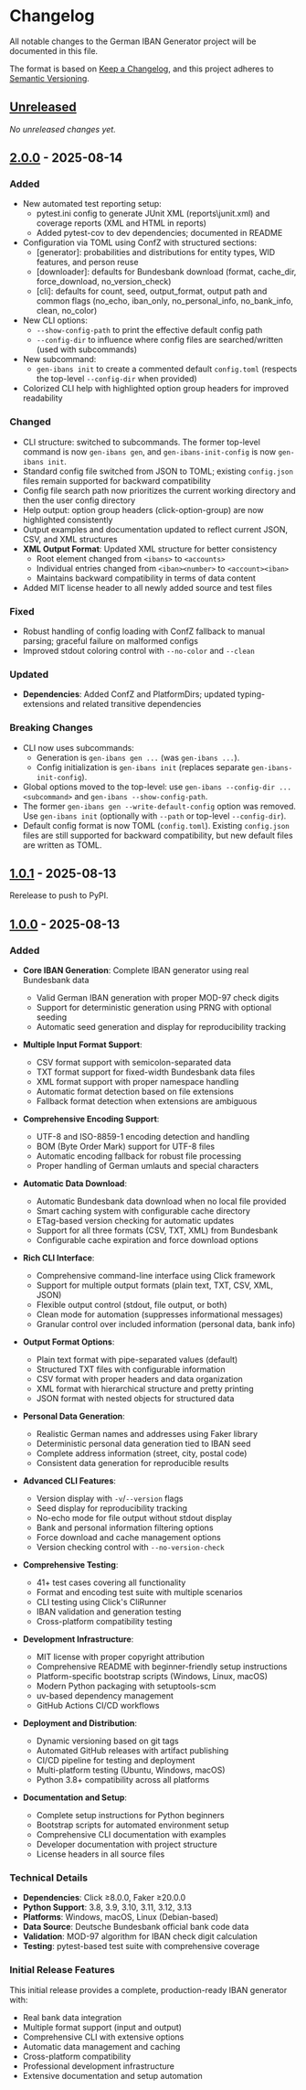 # Changelog

All notable changes to the German IBAN Generator project will be documented in this file.

The format is based on [Keep a Changelog](https://keepachangelog.com/en/1.0.0/),
and this project adheres to [Semantic Versioning](https://semver.org/spec/v2.0.0.html).

## [Unreleased]

_No unreleased changes yet._

## [2.0.0] - 2025-08-14

### Added
- New automated test reporting setup:
  - pytest.ini config to generate JUnit XML (reports\junit.xml) and coverage reports (XML and HTML in reports\)
  - Added pytest-cov to dev dependencies; documented in README
- Configuration via TOML using ConfZ with structured sections:
  - [generator]: probabilities and distributions for entity types, WID features, and person reuse
  - [downloader]: defaults for Bundesbank download (format, cache_dir, force_download, no_version_check)
  - [cli]: defaults for count, seed, output_format, output path and common flags (no_echo, iban_only, no_personal_info, no_bank_info, clean, no_color)
- New CLI options:
  - `--show-config-path` to print the effective default config path
  - `--config-dir` to influence where config files are searched/written (used with subcommands)
- New subcommand:
  - `gen-ibans init` to create a commented default `config.toml` (respects the top-level `--config-dir` when provided)
- Colorized CLI help with highlighted option group headers for improved readability

### Changed
- CLI structure: switched to subcommands. The former top-level command is now `gen-ibans gen`, and `gen-ibans-init-config` is now `gen-ibans init`.
- Standard config file switched from JSON to TOML; existing `config.json` files remain supported for backward compatibility
- Config file search path now prioritizes the current working directory and then the user config directory
- Help output: option group headers (click-option-group) are now highlighted consistently
- Output examples and documentation updated to reflect current JSON, CSV, and XML structures
- **XML Output Format**: Updated XML structure for better consistency
  - Root element changed from `<ibans>` to `<accounts>`
  - Individual entries changed from `<iban><number>` to `<account><iban>`
  - Maintains backward compatibility in terms of data content
- Added MIT license header to all newly added source and test files

### Fixed
- Robust handling of config loading with ConfZ fallback to manual parsing; graceful failure on malformed configs
- Improved stdout coloring control with `--no-color` and `--clean`

### Updated
- **Dependencies**: Added ConfZ and PlatformDirs; updated typing-extensions and related transitive dependencies

### Breaking Changes
- CLI now uses subcommands:
  - Generation is `gen-ibans gen ...` (was `gen-ibans ...`).
  - Config initialization is `gen-ibans init` (replaces separate `gen-ibans-init-config`).
- Global options moved to the top-level: use `gen-ibans --config-dir ... <subcommand>` and `gen-ibans --show-config-path`.
- The former `gen-ibans gen --write-default-config` option was removed. Use `gen-ibans init` (optionally with `--path` or top-level `--config-dir`).
- Default config format is now TOML (`config.toml`). Existing `config.json` files are still supported for backward compatibility, but new default files are written as TOML.

## [1.0.1] - 2025-08-13

Rerelease to push to PyPI.

## [1.0.0] - 2025-08-13

### Added
- **Core IBAN Generation**: Complete IBAN generator using real Bundesbank data
  - Valid German IBAN generation with proper MOD-97 check digits
  - Support for deterministic generation using PRNG with optional seeding
  - Automatic seed generation and display for reproducibility tracking
  
- **Multiple Input Format Support**:
  - CSV format support with semicolon-separated data
  - TXT format support for fixed-width Bundesbank data files
  - XML format support with proper namespace handling
  - Automatic format detection based on file extensions
  - Fallback format detection when extensions are ambiguous

- **Comprehensive Encoding Support**:
  - UTF-8 and ISO-8859-1 encoding detection and handling
  - BOM (Byte Order Mark) support for UTF-8 files
  - Automatic encoding fallback for robust file processing
  - Proper handling of German umlauts and special characters

- **Automatic Data Download**:
  - Automatic Bundesbank data download when no local file provided
  - Smart caching system with configurable cache directory
  - ETag-based version checking for automatic updates
  - Support for all three formats (CSV, TXT, XML) from Bundesbank
  - Configurable cache expiration and force download options

- **Rich CLI Interface**:
  - Comprehensive command-line interface using Click framework
  - Support for multiple output formats (plain text, TXT, CSV, XML, JSON)
  - Flexible output control (stdout, file output, or both)
  - Clean mode for automation (suppresses informational messages)
  - Granular control over included information (personal data, bank info)

- **Output Format Options**:
  - Plain text format with pipe-separated values (default)
  - Structured TXT files with configurable information
  - CSV format with proper headers and data organization
  - XML format with hierarchical structure and pretty printing
  - JSON format with nested objects for structured data

- **Personal Data Generation**:
  - Realistic German names and addresses using Faker library
  - Deterministic personal data generation tied to IBAN seed
  - Complete address information (street, city, postal code)
  - Consistent data generation for reproducible results

- **Advanced CLI Features**:
  - Version display with `-v`/`--version` flags
  - Seed display for reproducibility tracking
  - No-echo mode for file output without stdout display
  - Bank and personal information filtering options
  - Force download and cache management options
  - Version checking control with `--no-version-check`

- **Comprehensive Testing**:
  - 41+ test cases covering all functionality
  - Format and encoding test suite with multiple scenarios
  - CLI testing using Click's CliRunner
  - IBAN validation and generation testing
  - Cross-platform compatibility testing

- **Development Infrastructure**:
  - MIT license with proper copyright attribution
  - Comprehensive README with beginner-friendly setup instructions
  - Platform-specific bootstrap scripts (Windows, Linux, macOS)
  - Modern Python packaging with setuptools-scm
  - uv-based dependency management
  - GitHub Actions CI/CD workflows

- **Deployment and Distribution**:
  - Dynamic versioning based on git tags
  - Automated GitHub releases with artifact publishing
  - CI/CD pipeline for testing and deployment
  - Multi-platform testing (Ubuntu, Windows, macOS)
  - Python 3.8+ compatibility across all platforms

- **Documentation and Setup**:
  - Complete setup instructions for Python beginners
  - Bootstrap scripts for automated environment setup
  - Comprehensive CLI documentation with examples
  - Developer documentation with project structure
  - License headers in all source files

### Technical Details
- **Dependencies**: Click ≥8.0.0, Faker ≥20.0.0
- **Python Support**: 3.8, 3.9, 3.10, 3.11, 3.12, 3.13
- **Platforms**: Windows, macOS, Linux (Debian-based)
- **Data Source**: Deutsche Bundesbank official bank code data
- **Validation**: MOD-97 algorithm for IBAN check digit calculation
- **Testing**: pytest-based test suite with comprehensive coverage

### Initial Release Features
This initial release provides a complete, production-ready IBAN generator with:
- Real bank data integration
- Multiple format support (input and output)
- Comprehensive CLI with extensive options
- Automatic data management and caching
- Cross-platform compatibility
- Professional development infrastructure
- Extensive documentation and setup automation

[Unreleased]: https://github.com/swallat/gen-ibans/compare/v2.0.0...HEAD
[2.0.0]: https://github.com/swallat/gen-ibans/compare/v1.0.1...v2.0.0
[1.0.1]: https://github.com/swallat/gen-ibans/releases/tag/v1.0.1
[1.0.0]: https://github.com/swallat/gen-ibans/releases/tag/v1.0.0